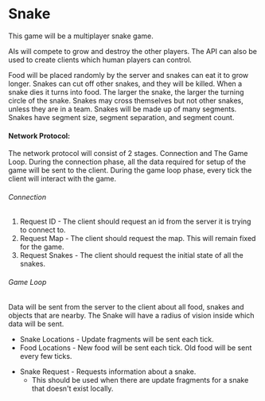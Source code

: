 # Snake

This game will be a multiplayer snake game.

AIs will compete to grow and destroy the other players.
The API can also be used to create clients which human players can control.

Food will be placed randomly by the server and snakes can eat it to grow longer.
Snakes can cut off other snakes, and they will be killed. When a snake dies it turns into food.
The larger the snake, the larger the turning circle of the snake.
Snakes may cross themselves but not other snakes, unless they are in a team.
Snakes will be made up of many segments. Snakes have segment size, segment separation, and segment count.

#### Network Protocol:
The network protocol will consist of 2 stages. Connection and The Game Loop.
During the connection phase, all the data required for setup of the game will be sent to the client.
During the game loop phase, every tick the client will interact with the game.

###### Connection

1. Request ID - The client should request an id from the server it is trying to connect to.
2. Request Map - The client should request the map. This will remain fixed for the game.
3. Request Snakes - The client should request the initial state of all the snakes.

###### Game Loop

Data will be sent from the server to the client about all food, snakes and objects that are nearby.
The Snake will have a radius of vision inside which data will be sent.

* Snake Locations - Update fragments will be sent each tick.
* Food Locations - New food will be sent each tick. Old food will be sent every few ticks.

- Snake Request - Requests information about a snake.
  - This should be used when there are update fragments for a snake that doesn't exist locally.
